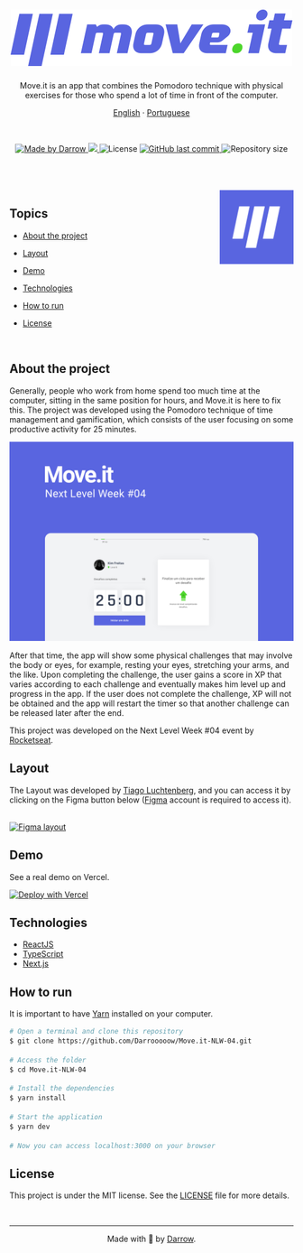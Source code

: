 <h1 align="center">
  <img alt="move.it" title="move.it" src="public/logo-full.svg" />
</h1>

<p align="center">Move.it is an app that combines the Pomodoro technique with physical exercises for those who spend a lot of time in front of the computer.</p>

<p align="center">
    <a href="README.md">English</a>
    ·
    <a href="README-pt.md">Portuguese</a>
</p>

<br>

<p align="center">

  <a href="https://github.com/Darrooooow">
    <img src="https://img.shields.io/static/v1?label=made by&message=Darrow&color=5965e0&labelColor=000000&style=<STYLE>&logo=github" alt="Made by Darrow" title="Made by Darrow">
  </a>

  <a aria-label="NLW 04" href="https://nextlevelweek.com/">
    <img src="https://img.shields.io/badge/NLW-04-8257E5?&color=5965e0&labelColor=000000"></img>
  </a>

  <img src="https://img.shields.io/static/v1?label=license&message=MIT&color=5965e0&labelColor=000000&style=<STYLE>&logo=" alt="License" title="License">

  <a href="https://github.com/Darrooooow/Move.it-NLW-04/commits/main">
    <img alt="GitHub last commit" src="https://img.shields.io/github/last-commit/Darrooooow/Move.it-NLW-04?&color=5965e0&labelColor=000000">
  </a>

  <img alt="Repository size" src="https://img.shields.io/github/repo-size/Darrooooow/Move.it-NLW-04?color=5965e0&labelColor=000000">
</p>

<br>
<br>
<br>


<img align="right" src=".github/icon.svg" width="26%" alt="Move.it">

## Topics

* [About the project](#about-the-project)

* [Layout](#layout)

* [Demo](#demo)

* [Technologies](#technologies)

* [How to run](#how-to-run)

* [License](#License)


<br>

## About the project

Generally, people who work from home spend too much time at the computer, sitting in the same position for hours, and Move.it is here to fix this. The project was developed using the Pomodoro technique of time management and gamification, which consists of the user focusing on some productive activity for 25 minutes.

<p align="center">
  <img src=".github/cover.png" alt="Página inicial">
</p>

After that time, the app will show some physical challenges that may involve the body or eyes, for example, resting your eyes, stretching your arms, and the like. Upon completing the challenge, the user gains a score in XP that varies according to each challenge and eventually makes him level up and progress in the app. If the user does not complete the challenge, XP will not be obtained and the app will restart the timer so that another challenge can be released later after the end.

This project was developed on the Next Level Week #04 event by <a href="https://rocketseat.com.br/">Rocketseat</a>. 

## Layout

The Layout was developed by <a href="https://www.instagram.com/tiagoluchtenberg/">Tiago Luchtenberg</a>, and you can access it by clicking on the Figma button below (<a href="https://www.figma.com/">Figma</a> account is required to access it).

<br>
<a href="https://www.figma.com/file/ScJHqqEWYjRGlTfeeYc4Et/Move.it-1.0-(Copy)?node-id=160%3A2761">
  <img alt="Figma layout" src="https://img.shields.io/badge/figma%20-%236E40C9.svg?color=000000&style=for-the-badge&logo=figma&logoColor=dark-orange"/>
</a>


## Demo

See a real demo on Vercel.

[![Deploy with Vercel](https://vercel.com/button)](https://moveit-darrow.vercel.app/)
## Technologies

* <a href="https://reactjs.org/">ReactJS</a>
* <a href="https://www.typescriptlang.org/">TypeScript</a>
* <a __blank href="https://nextjs.org/">Next.js</a>

## How to run

It is important to have <a href="https://yarnpkg.com/">Yarn</a> installed on your computer.

```bash
# Open a terminal and clone this repository
$ git clone https://github.com/Darrooooow/Move.it-NLW-04.git

# Access the folder
$ cd Move.it-NLW-04

# Install the dependencies
$ yarn install

# Start the application
$ yarn dev

# Now you can access localhost:3000 on your browser
```
## License

This project is under the MIT license. See the <a href="https://github.com/Darrooooow/Move.it-NLW-04/blob/main/LICENSE.md">LICENSE</a> file for more details.

<br>
<hr>

<p align="center">Made with 💜 by <a href="https://github.com/Darrooooow">Darrow</a>.</p>